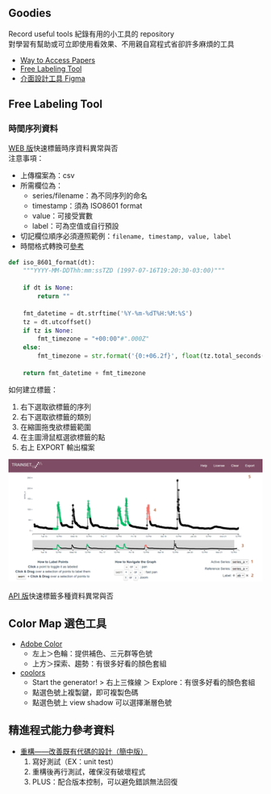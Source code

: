 ## Goodies
Record useful tools
紀錄有用的小工具的 repository  
對學習有幫助或可立即使用看效果、不用親自寫程式省卻許多麻煩的工具  

* [Way to Access Papers](https://sci-hub.se/)
* [Free Labeling Tool](https://trainset.geocene.com/)
* [介面設計工具 Figma](https://www.figma.com/)

## Free Labeling Tool
### 時間序列資料
[WEB 版](https://trainset.geocene.com/)快速標籤時序資料異常與否  
注意事項：
* 上傳檔案為：csv
* 所需欄位為：
  * series/filename：為不同序列的命名
  * timestamp：須為 ISO8601 format
  * value：可接受實數
  * label：可為空值或自行預設 
* 切記欄位順序必須遵照範例：`filename, timestamp, value, label`
* 時間格式轉換可[參考](https://stackoverflow.com/questions/2150739/iso-time-iso-8601-in-python/40484010#40484010)
```python
def iso_8601_format(dt):
    """YYYY-MM-DDThh:mm:ssTZD (1997-07-16T19:20:30-03:00)"""

    if dt is None:
        return ""

    fmt_datetime = dt.strftime('%Y-%m-%dT%H:%M:%S')
    tz = dt.utcoffset()
    if tz is None:
        fmt_timezone = "+00:00"#".000Z"
    else:
        fmt_timezone = str.format('{0:+06.2f}', float(tz.total_seconds() / 3600))

    return fmt_datetime + fmt_timezone
```
  
如何建立標籤：
1. 右下選取欲標籤的序列
2. 右下選取欲標籤的類別
3. 在縮圖拖曳欲標籤範圍
4. 在主圖滑鼠框選欲標籤的點
5. 右上 EXPORT 輸出檔案
  
![](https://github.com/yuning-lin/Goodies/blob/main/TutorPics/TRAINSET.PNG)
  
[API 版](https://labelstud.io/guide/)快速標籤多種資料異常與否

## Color Map 選色工具
* [Adobe Color](https://color.adobe.com/zh/create/color-wheel)
  * 左上＞色輪：提供補色、三元群等色號
  * 上方＞探索、趨勢：有很多好看的顏色套組
* [coolors](https://coolors.co/)
  * Start the generator! > 右上三條線 ＞ Explore：有很多好看的顏色套組
  * 點選色號上複製鍵，即可複製色碼
  * 點選色號上 view shadow 可以選擇漸層色號

## 精進程式能力參考資料
* [重構——改善既有代碼的設計（簡中版）](https://590m.com/file/253469-231196358)
  1. 寫好測試（EX：unit test）
  2. 重構後再行測試，確保沒有破壞程式
  3. PLUS：配合版本控制，可以避免錯誤無法回復
